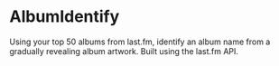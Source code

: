 # AlbumIdentify
Using your top 50 albums from last.fm, identify an album name from a gradually revealing album artwork. Built using the last.fm API.